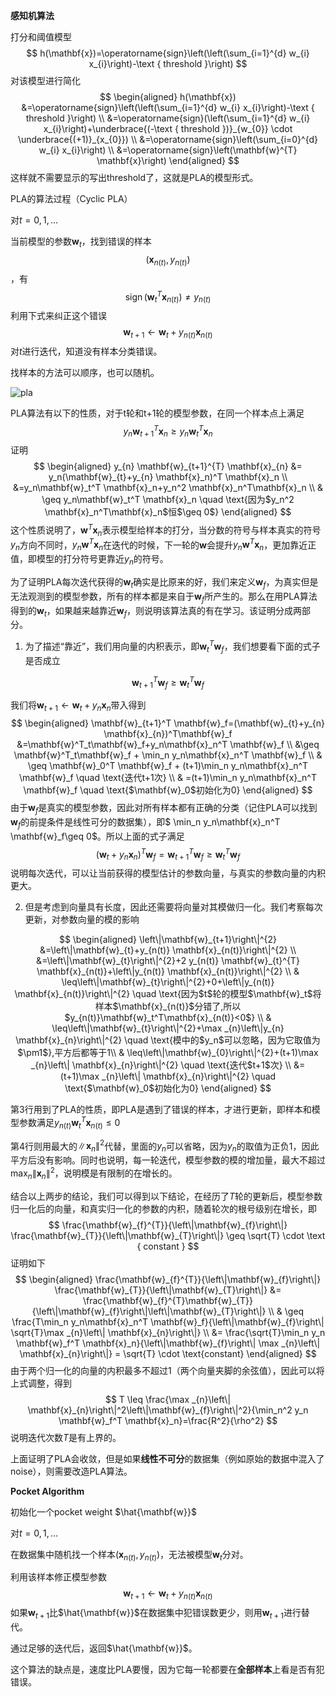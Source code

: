 **感知机算法**

打分和阈值模型
$$
h(\mathbf{x})=\operatorname{sign}\left(\left(\sum_{i=1}^{d} w_{i} x_{i}\right)-\text { threshold }\right)
$$
对该模型进行简化
$$
\begin{aligned}
h(\mathbf{x}) &=\operatorname{sign}\left(\left(\sum_{i=1}^{d} w_{i} x_{i}\right)-\text { threshold }\right) \\
&=\operatorname{sign}(\left(\sum_{i=1}^{d} w_{i} x_{i}\right)+\underbrace{(-\text { threshold })}_{w_{0}} \cdot \underbrace{(+1)}_{x_{0}}) \\
&=\operatorname{sign}\left(\sum_{i=0}^{d} w_{i} x_{i}\right) \\
&=\operatorname{sign}\left(\mathbf{w}^{T} \mathbf{x}\right)
\end{aligned}
$$
这样就不需要显示的写出threshold了，这就是PLA的模型形式。

PLA的算法过程（Cyclic PLA）

对$t=0,1, \ldots$

当前模型的参数$\mathbf{w}_t$，找到错误的样本$$\left(\mathbf{x}_{n(t)}, y_{n(t)}\right)$$，有
$$
\operatorname{sign}\left(\mathbf{w}_{t}^{T} \mathbf{x}_{n(t)}\right) \neq y_{n(t)}
$$
利用下式来纠正这个错误
$$
\mathbf{w}_{t+1} \leftarrow \mathbf{w}_{t}+y_{n(t)} \mathbf{x}_{n(t)}
$$
对$t$进行迭代，知道没有样本分类错误。

找样本的方法可以顺序，也可以随机。

![pla](https://i.loli.net/2020/07/23/K9G6JdAlDPosnRe.gif)

PLA算法有以下的性质，对于t轮和t+1轮的模型参数，在同一个样本点上满足
$$
y_{n} \mathbf{w}_{t+1}^{T} \mathbf{x}_{n} \geq y_{n} \mathbf{w}_{t}^{T} \mathbf{x}_{n}
$$
证明
$$
\begin{aligned}
y_{n} \mathbf{w}_{t+1}^{T} \mathbf{x}_{n} &= y_n(\mathbf{w}_{t}+y_{n} \mathbf{x}_n)^T \mathbf{x}_n \\
&=y_n\mathbf{w}_t^T \mathbf{x}_n+y_n^2 \mathbf{x}_n^T\mathbf{x}_n \\ & \geq y_n\mathbf{w}_t^T \mathbf{x}_n \quad \text{因为$y_n^2 \mathbf{x}_n^T\mathbf{x}_n$恒$\geq 0$}
\end{aligned}
$$
这个性质说明了，$\mathbf{w}^T \mathbf{x}_n$表示模型给样本的打分，当分数的符号与样本真实的符号$y_n$方向不同时，$y_{n} \mathbf{w}^{T} \mathbf{x}_{n}$在迭代的时候，下一轮的$\mathbf{w}$会提升$y_{n} \mathbf{w}^{T} \mathbf{x}_{n}$，更加靠近正值，即模型的打分符号更靠近$y_n$的符号。



为了证明PLA每次迭代获得的$\mathbf{w}_t$确实是比原来的好，我们来定义$\mathbf{w}_f$，为真实但是无法观测到的模型参数，所有的样本都是来自于$\mathbf{w}_f$所产生的。那么在用PLA算法得到的$\mathbf{w}_t$，如果越来越靠近$\mathbf{w}_f$，则说明该算法真的有在学习。该证明分成两部分。

1. 为了描述“靠近”，我们用向量的内积表示，即$\mathbf{w}_t^T \mathbf{w}_f$，我们想要看下面的式子是否成立

$$
\mathbf{w}^T_{t+1}\mathbf{w}_f \geq \mathbf{w}^T_{t}\mathbf{w}_f
$$

我们将$\mathbf{w}_{t+1} \leftarrow \mathbf{w}_{t}+y_{n} \mathbf{x}_{n}$带入得到
$$
\begin{aligned}
\mathbf{w}_{t+1}^T \mathbf{w}_f=(\mathbf{w}_{t}+y_{n} \mathbf{x}_{n})^T\mathbf{w}_f &=\mathbf{w}^T_t\mathbf{w}_f+y_n\mathbf{x}_n^T \mathbf{w}_f \\
&\geq \mathbf{w}^T_t\mathbf{w}_f + \min_n y_n\mathbf{x}_n^T \mathbf{w}_f \\
& \geq \mathbf{w}_0^T \mathbf{w}_f + (t+1)\min_n y_n\mathbf{x}_n^T \mathbf{w}_f
\quad \text{迭代t+1次} \\
& =(t+1)\min_n y_n\mathbf{x}_n^T \mathbf{w}_f \quad \text{$\mathbf{w}_0$初始化为0}
\end{aligned}
$$
由于$\mathbf{w}_f$是真实的模型参数，因此对所有样本都有正确的分类（记住PLA可以找到$\mathbf{w}_f$的前提条件是线性可分的数据集），即$ \min_n y_n\mathbf{x}_n^T \mathbf{w}_f\geq 0$。所以上面的式子满足
$$
(\mathbf{w}_{t}+y_{n} \mathbf{x}_{n})^T\mathbf{w}_f =\mathbf{w}_{t+1}^T\mathbf{w}_f \geq \mathbf{w}^T_t\mathbf{w}_f
$$
说明每次迭代，可以让当前获得的模型估计的参数向量，与真实的参数向量的内积更大。

2. 但是考虑到向量具有长度，因此还需要将向量对其模做归一化。我们考察每次更新，对参数向量的模的影响

$$
\begin{aligned}
\left\|\mathbf{w}_{t+1}\right\|^{2} &=\left\|\mathbf{w}_{t}+y_{n(t)} \mathbf{x}_{n(t)}\right\|^{2} \\
&=\left\|\mathbf{w}_{t}\right\|^{2}+2 y_{n(t)} \mathbf{w}_{t}^{T} \mathbf{x}_{n(t)}+\left\|y_{n(t)} \mathbf{x}_{n(t)}\right\|^{2} \\
& \leq\left\|\mathbf{w}_{t}\right\|^{2}+0+\left\|y_{n(t)} \mathbf{x}_{n(t)}\right\|^{2} \quad \text{因为$t$轮的模型$\mathbf{w}_t$将样本$\mathbf{x}_{n(t)}$分错了,所以$y_{n(t)}\mathbf{w}_t^T\mathbf{x}_{n(t)}<0$} \\
& \leq\left\|\mathbf{w}_{t}\right\|^{2}+\max _{n}\left\|y_{n} \mathbf{x}_{n}\right\|^{2} \quad \text{模中的$y_n$可以忽略，因为它取值为$\pm1$},平方后都等于1\\
& \leq\left\|\mathbf{w}_{0}\right\|^{2}+(t+1)\max _{n}\left\| \mathbf{x}_{n}\right\|^{2} \quad \text{迭代$t+1$次} \\
&= (t+1)\max _{n}\left\| \mathbf{x}_{n}\right\|^{2} \quad \text{$\mathbf{w}_0$初始化为0}
\end{aligned}
$$

第3行用到了PLA的性质，即PLA是遇到了错误的样本，才进行更新，即样本和模型参数满足$y_{n(t)} \mathbf{w}_{t}^{T} \mathbf{x}_{n(t)} \leq 0$

第4行则用最大的$\|\mathbf{x}_n\|^2$代替，里面的$y_n$可以省略，因为$y_n$的取值为正负1，因此平方后没有影响。同时也说明，每一轮迭代，模型参数的模的增加量，最大不超过$\max _{n}\left\|\mathbf{x}_{n}\right\|^{2}$，说明模是有限制的在增长的。

结合以上两步的结论，我们可以得到以下结论，在经历了$T$轮的更新后，模型参数归一化后的向量，和真实归一化的参数的内积，随着轮次的根号级别在增长，即
$$
\frac{\mathbf{w}_{f}^{T}}{\left\|\mathbf{w}_{f}\right\|} \frac{\mathbf{w}_{T}}{\left\|\mathbf{w}_{T}\right\|} \geq \sqrt{T} \cdot \text { constant }
$$
证明如下
$$
\begin{aligned}
\frac{\mathbf{w}_{f}^{T}}{\left\|\mathbf{w}_{f}\right\|} \frac{\mathbf{w}_{T}}{\left\|\mathbf{w}_{T}\right\|} &= \frac{\mathbf{w}_{f}^{T}\mathbf{w}_{T}}{\left\|\mathbf{w}_{f}\right\|\left\|\mathbf{w}_{T}\right\|} \\
& \geq \frac{T\min_n y_n\mathbf{x}_n^T \mathbf{w}_f}{\left\|\mathbf{w}_{f}\right\| \sqrt{T}\max _{n}\left\| \mathbf{x}_{n}\right\|} \\
&= \frac{\sqrt{T}\min_n y_n \mathbf{w}_f^T \mathbf{x}_n}{\left\|\mathbf{w}_{f}\right\| \max _{n}\left\| \mathbf{x}_{n}\right\|} = \sqrt{T} \cdot \text{constant}
\end{aligned}
$$
由于两个归一化的向量的内积最多不超过1（两个向量夹脚的余弦值），因此可以将上式调整，得到
$$
T \leq \frac{\max _{n}\left\| \mathbf{x}_{n}\right\|^2\left\|\mathbf{w}_{f}\right\|^2}{\min_n^2 y_n \mathbf{w}_f^T \mathbf{x}_n}=\frac{R^2}{\rho^2}
$$
说明迭代次数$T$是有上界的。



上面证明了PLA会收敛，但是如果**线性不可分**的数据集（例如原始的数据中混入了noise），则需要改造PLA算法。

**Pocket Algorithm**

初始化一个pocket weight $\hat{\mathbf{w}}$

对$t=0,1, \ldots$

在数据集中随机找一个样本$(\mathbf{x}_{n(t)},y_{n(t)})$，无法被模型$\mathbf{w}_t$分对。

利用该样本修正模型参数
$$
\mathbf{w}_{t+1} \leftarrow \mathbf{w}_{t}+y_{n(t)} \mathbf{x}_{n(t)}
$$
如果$\mathbf{w}_{t+1}$比$\hat{\mathbf{w}}$在数据集中犯错误数更少，则用$\mathbf{w}_{t+1}$进行替代。

通过足够的迭代后，返回$\hat{\mathbf{w}}$。

这个算法的缺点是，速度比PLA要慢，因为它每一轮都要在**全部样本**上看是否有犯错误。

